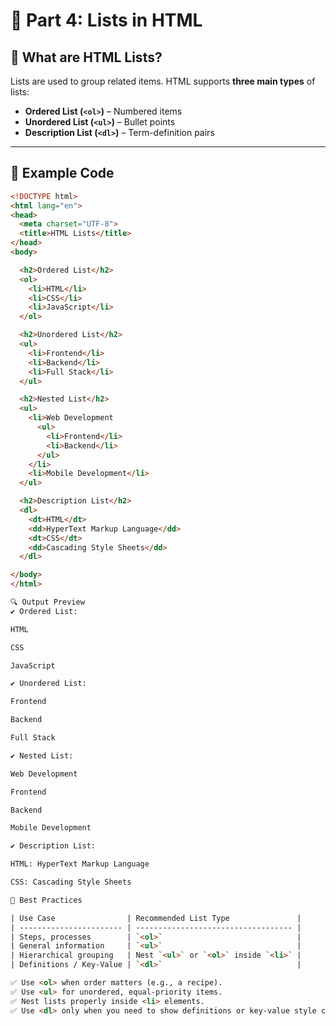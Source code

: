 # 📘 Part 4: Lists in HTML

## 🧠 What are HTML Lists?

Lists are used to group related items. HTML supports **three main types** of lists:

- **Ordered List (`<ol>`)** – Numbered items
- **Unordered List (`<ul>`)** – Bullet points
- **Description List (`<dl>`)** – Term-definition pairs

---

## 🧪 Example Code

```html
<!DOCTYPE html>
<html lang="en">
<head>
  <meta charset="UTF-8">
  <title>HTML Lists</title>
</head>
<body>

  <h2>Ordered List</h2>
  <ol>
    <li>HTML</li>
    <li>CSS</li>
    <li>JavaScript</li>
  </ol>

  <h2>Unordered List</h2>
  <ul>
    <li>Frontend</li>
    <li>Backend</li>
    <li>Full Stack</li>
  </ul>

  <h2>Nested List</h2>
  <ul>
    <li>Web Development
      <ul>
        <li>Frontend</li>
        <li>Backend</li>
      </ul>
    </li>
    <li>Mobile Development</li>
  </ul>

  <h2>Description List</h2>
  <dl>
    <dt>HTML</dt>
    <dd>HyperText Markup Language</dd>
    <dt>CSS</dt>
    <dd>Cascading Style Sheets</dd>
  </dl>

</body>
</html>

🔍 Output Preview
✔ Ordered List:

HTML

CSS

JavaScript

✔ Unordered List:

Frontend

Backend

Full Stack

✔ Nested List:

Web Development

Frontend

Backend

Mobile Development

✔ Description List:

HTML: HyperText Markup Language

CSS: Cascading Style Sheets

📌 Best Practices

| Use Case                | Recommended List Type               |
| ----------------------- | ----------------------------------- |
| Steps, processes        | `<ol>`                              |
| General information     | `<ul>`                              |
| Hierarchical grouping   | Nest `<ul>` or `<ol>` inside `<li>` |
| Definitions / Key-Value | `<dl>`                              |

✅ Use <ol> when order matters (e.g., a recipe).
✅ Use <ul> for unordered, equal-priority items.
✅ Nest lists properly inside <li> elements.
✅ Use <dl> only when you need to show definitions or key-value style content.